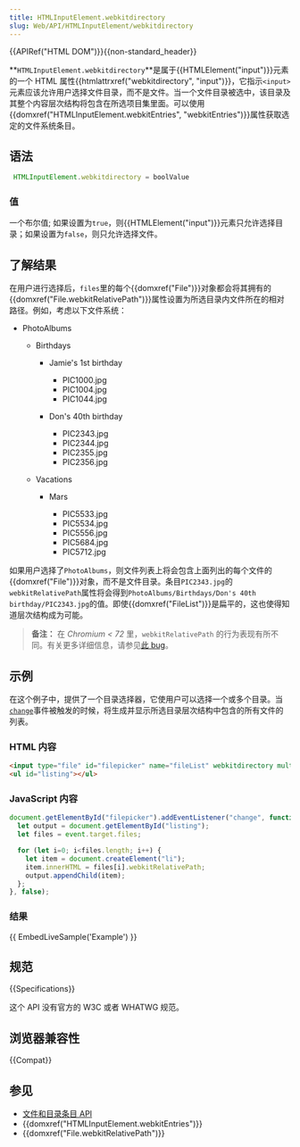 ```yaml
---
title: HTMLInputElement.webkitdirectory
slug: Web/API/HTMLInputElement/webkitdirectory
---
```


{{APIRef("HTML DOM")}}{{non-standard_header}}

**`HTMLInputElement.webkitdirectory`**是属于{{HTMLElement("input")}}元素的一个 HTML 属性{{htmlattrxref("webkitdirectory", "input")}}，它指示`<input>`元素应该允许用户选择文件目录，而不是文件。当一个文件目录被选中，该目录及其整个内容层次结构将包含在所选项目集里面。可以使用{{domxref("HTMLInputElement.webkitEntries",
    "webkitEntries")}}属性获取选定的文件系统条目。

## 语法

```js
 HTMLInputElement.webkitdirectory = boolValue
```

### 值

一个布尔值; 如果设置为`true`，则{{HTMLElement("input")}}元素只允许选择目录；如果设置为`false`，则只允许选择文件。

## 了解结果

在用户进行选择后，`files`里的每个{{domxref("File")}}对象都会将其拥有的{{domxref("File.webkitRelativePath")}}属性设置为所选目录内文件所在的相对路径。例如，考虑以下文件系统：

- PhotoAlbums

  - Birthdays

    - Jamie's 1st birthday

      - PIC1000.jpg
      - PIC1004.jpg
      - PIC1044.jpg

    - Don's 40th birthday

      - PIC2343.jpg
      - PIC2344.jpg
      - PIC2355.jpg
      - PIC2356.jpg

  - Vacations

    - Mars

      - PIC5533.jpg
      - PIC5534.jpg
      - PIC5556.jpg
      - PIC5684.jpg
      - PIC5712.jpg

如果用户选择了`PhotoAlbums`，则文件列表上将会包含上面列出的每个文件的{{domxref("File")}}对象，而不是文件目录。条目`PIC2343.jpg`的`webkitRelativePath`属性将会得到`PhotoAlbums/Birthdays/Don's 40th birthday/PIC2343.jpg`的值。即使{{domxref("FileList")}}是扁平的，这也使得知道层次结构成为可能。

> **备注：** 在 *Chromium < 72* 里，`webkitRelativePath` 的行为表现有所不同。有关更多详细信息，请参见[此 bug](https://bugs.chromium.org/p/chromium/issues/detail?id=124187)。

## 示例

在这个例子中，提供了一个目录选择器，它使用户可以选择一个或多个目录。当[`change`](/zh-CN/docs/Web/API/HTMLElement/change_event)事件被触发的时候，将生成并显示所选目录层次结构中包含的所有文件的列表。

### HTML 内容

```html
<input type="file" id="filepicker" name="fileList" webkitdirectory multiple />
<ul id="listing"></ul>
```

### JavaScript 内容

```js
document.getElementById("filepicker").addEventListener("change", function(event) {
  let output = document.getElementById("listing");
  let files = event.target.files;

  for (let i=0; i<files.length; i++) {
    let item = document.createElement("li");
    item.innerHTML = files[i].webkitRelativePath;
    output.appendChild(item);
  };
}, false);
```

### 结果

{{ EmbedLiveSample('Example') }}

## 规范

{{Specifications}}

这个 API 没有官方的 W3C 或者 WHATWG 规范。

## 浏览器兼容性

{{Compat}}

## 参见

- [文件和目录条目 API](/zh-CN/docs/Web/API/File_and_Directory_Entries_API)
- {{domxref("HTMLInputElement.webkitEntries")}}
- {{domxref("File.webkitRelativePath")}}
